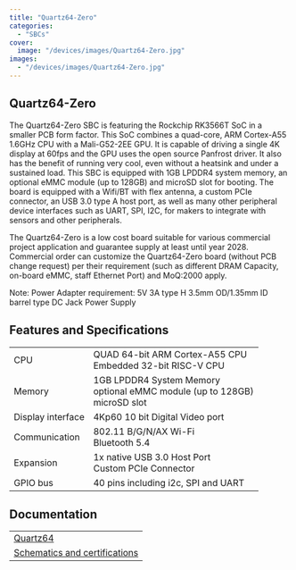 ```yaml
---
title: "Quartz64-Zero"
categories: 
  - "SBCs"
cover: 
  image: "/devices/images/Quartz64-Zero.jpg"
images:
  - "/devices/images/Quartz64-Zero.jpg"
---
```


## Quartz64-Zero

The Quartz64-Zero SBC is featuring the Rockchip RK3566T SoC in a smaller PCB form factor. This SoC combines a quad-core, ARM Cortex-A55 1.6GHz CPU with a Mali-G52-2EE GPU. It is capable of driving a single 4K display at 60fps and the GPU uses the open source Panfrost driver. It also has the benefit of running very cool, even without a heatsink and under a sustained load. This SBC is equipped with 1GB LPDDR4 system memory, an optional eMMC module (up to 128GB) and microSD slot for booting. The board is equipped with a Wifi/BT with flex antenna, a custom PCIe connector, an USB 3.0 type A host port, as well as many other peripheral device interfaces such as UART, SPI, I2C, for makers to integrate with sensors and other peripherals.

The Quartz64-Zero is a low cost board suitable for various commercial project application and guarantee supply at least until year 2028. Commercial order can customize the Quartz64-Zero board (without PCB change request) per their requirement (such as different DRAM Capacity, on-board eMMC, staff Ethernet Port) and MoQ:2000 apply.

Note: Power Adapter requirement: 5V 3A type H 3.5mm OD/1.35mm ID barrel type DC Jack Power Supply

## Features and Specifications

|     |     |
| --- | --- |
| CPU | QUAD 64-bit ARM Cortex-A55 CPU <br> Embedded 32-bit RISC-V CPU |
| Memory | 1GB LPDDR4 System Memory <br> optional eMMC module (up to 128GB) <br> microSD slot |
| Display interface | 4Kp60 10 bit Digital Video port |
| Communication | 802.11 B/G/N/AX Wi-Fi <br> Bluetooth 5.4 |
| Expansion | 1x native USB 3.0 Host Port <br> Custom PCIe Connector |
| GPIO bus | 40 pins including i2c, SPI and UART |

## Documentation

|     |
| --- |
| [Quartz64](/documentation/Quartz64/) |
| [Schematics and certifications](/documentation/Quartz64/Further_information/Schematics_and_certifications/) |
